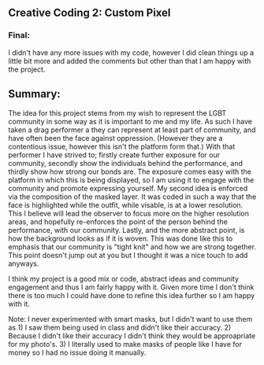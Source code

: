 ## Creative Coding 2: Custom Pixel

### Final:

I didn't have any more issues with my code, however I did clean things up a little bit more and added the comments but other than that I am happy with the project.

## Summary:

The idea for this project stems from my wish to represent the LGBT community in some way as it is important to me and my life. As such I have taken a drag performer a they can represent at least part of community, and have often been the face against oppression. (However they are a contentious issue, however this isn't the platform form that.) With that performer I have strived to; firstly create further exposure for our community, secondly show the individuals behind the performance, and thirdly show how strong our bonds are. The exposure comes easy with the platform in which this is being displayed, so I am using it to engage with the community and promote expressing yourself. My second idea is enforced via the composition of the masked layer. It was coded in such a way that the face is highlighted while the outfit, while visable, is at a lower resolution. This I believe will lead the observer to focus more on the higher resolution areas, and hopefully re-enforces the point of the person behind the performance, with our community. Lastly, and the more abstract point, is how the background looks as if it is woven. This was done like this to emphasis that our community is "tight knit" and how we are strong together. This point doesn't jump out at you but I thought it was a nice touch to add anyways. 

I think my project is a good mix or code, abstract ideas and community engagement and thus I am fairly happy with it. Given more time I don't think there is too much I could have done to refine this idea further so I am happy with it.

Note: I never experimented with smart masks, but I didn't want to use them as 1) I saw them being used in class and didn't like their accuracy. 2) Because I didn't like their accuracy I didn't think they would be approapriate for my photo's. 3) I literally used to make masks of people like I have for money so I had no issue doing it manually.